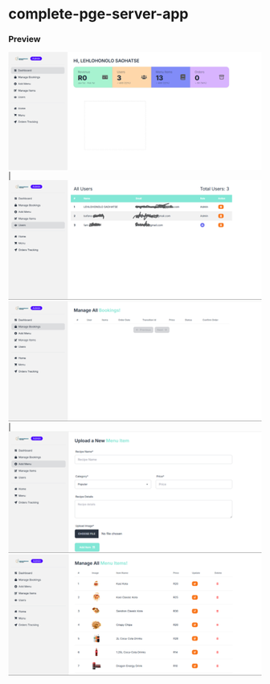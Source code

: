 # complete-pge-server-app

### Preview

 ![pge-client-app](./pge_server02.png) | ![pge-client-app](./pge_server.png)
![pge-client-app](./pge_server03.png) | ![pge-client-app](./pge_server04.png)
![pge-client-app](./pge_server05.png)
